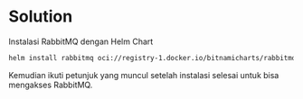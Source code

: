 # Solution

Instalasi RabbitMQ dengan Helm Chart

```bash
helm install rabbitmq oci://registry-1.docker.io/bitnamicharts/rabbitmq --namespace rabbit
```

Kemudian ikuti petunjuk yang muncul setelah instalasi selesai untuk bisa mengakses RabbitMQ.